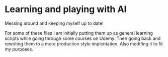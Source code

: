 # Learning and playing with AI

Messing around and keeping myself up to date!

For some of these files I am initially putting them up as general learning scripts while going through some courses on Udemy. Then going back and rewriting them to a more production style implentation. Also modifing it to fit my purposes. 

